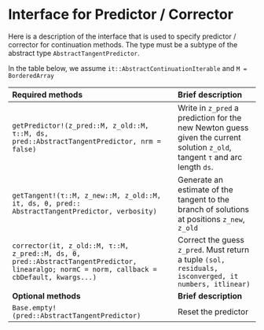 # Interface for Predictor / Corrector

Here is a description of the interface that is used to specify predictor / corrector for continuation methods. The type must be a subtype of the abstract type `AbstractTangentPredictor`.

In the table below, we assume `it::AbstractContinuationIterable` and `M = BorderedArray `

| Required methods|   Brief description                                                                     |
|:------------------------------ |:------------------------------------------- |
| `getPredictor!(z_pred::M, z_old::M, τ::M, ds, pred::AbstractTangentPredictor, nrm = false)`                | Write in `z_pred` a prediction for the new Newton guess given the current solution `z_old`, tangent `τ` and arc length `ds`.        |
|`getTangent!(τ::M, z_new::M, z_old::M, it, ds, θ, pred:: AbstractTangentPredictor, verbosity)`| Generate an estimate of the tangent to the branch of solutions at positions `z_new`, `z_old`|
| `corrector(it, z_old::M, τ::M, z_pred::M, ds, θ, pred::AbstractTangentPredictor, linearalgo; normC = norm, callback = cbDefault, kwargs...)` | Correct the guess `z_pred`. Must return a tuple `(sol, residuals, isconverged, it numbers, itlinear)`|
| **Optional methods** | **Brief description**                                                                 |
| `Base.empty!(pred::AbstractTangentPredictor)`       |  Reset the predictor         |

